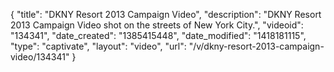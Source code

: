 {
    "title": "DKNY Resort 2013 Campaign Video",
    "description": "DKNY Resort 2013 Campaign Video shot on the streets of New York City.",
    "videoid": "134341",
    "date_created": "1385415448",
    "date_modified": "1418181115",
    "type": "captivate",
    "layout": "video",
    "url": "\/v\/dkny-resort-2013-campaign-video\/134341"
}